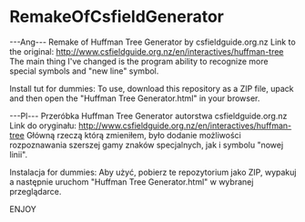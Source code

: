 # RemakeOfCsfieldGenerator
---Ang---
Remake of Huffman Tree Generator by csfieldguide.org.nz
Link to the original: http://www.csfieldguide.org.nz/en/interactives/huffman-tree
The main thing I've changed is the program ability to recognize more special symbols and "new line" symbol.

Install tut for dummies:
To use, download this repository as a ZIP file, upack and then open the "Huffman Tree Generator.html" in your browser.


---Pl---
Przeróbka Huffman Tree Generator autorstwa csfieldguide.org.nz
Link do oryginału: http://www.csfieldguide.org.nz/en/interactives/huffman-tree
Główną rzeczą którą zmieniłem, było dodanie możliwości rozpoznawania szerszej gamy znaków specjalnych, jak i symbolu "nowej linii".

Instalacja for dummies:
Aby użyć, pobierz te repozytorium jako ZIP, wypakuj a następnie uruchom "Huffman Tree Generator.html" w wybranej przeglądarce.

ENJOY
